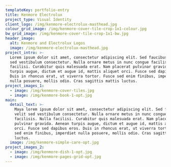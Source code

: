 ```yaml
---
templateKey: portfolio-entry
title: Kenmore Electrolux
project_type: Visual Identity
client_logo: /img/kenmore-electrolux-masthead.jpg
colour_grid_image: /img/kenmore-cover-tile-crop-1x1-colour.jpg
bw_grid_image: /img/kenmore-cover-tile-crop-1x1-bw.jpg
header_image:
  alt: Kenmore and Electrolux Logos
  image: /img/kenmore-electrolux-masthead.jpg
project_intro: >-
  Lorem ipsum dolor sit amet, consectetur adipiscing elit. Sed faucibus velit
  sed vestibulum consectetur. Nulla ornare metus in nunc congue facilisis. Nulla
  facilisi. Curabitur quis malesuada erat. Nam placerat pulvinar gravida. Aenean
  turpis augue, dictum et augue id, mattis aliquet orci. Fusce sed dapibus eros.
  Duis in rhoncus erat, ut viverra tortor. Fusce sed enim finibus, imperdiet
  nulla posuere, mollis odio. Cras sagittis mattis luctus.
project_images_1:
  - image: /img/kenmore-cover-tiles.jpg
  - image: /img/kenmore-book-1-opt.jpg
main:
  detail_text: >-
    Maya lorem ipsum dolor sit amet, consectetur adipiscing elit. Sed faucibus
    velit sed vestibulum consectetur. Nulla ornare metus in nunc congue
    facilisis. Nulla facilisi. Curabitur quis malesuada erat. Nam placerat
    pulvinar gravida. Aenean turpis augue, dictum et augue id, mattis aliquet
    orci. Fusce sed dapibus eros. Duis in rhoncus erat, ut viverra tortor. Fusce
    sed enim finibus, imperdiet nulla posuere, mollis odio. Cras sagittis mattis
    luctus.
  image: /img/kenmore-simple-care-opt.jpg
project_images_2:
  - image: /img/kenmore-dish-1-opt.jpg
  - image: /img/kenmore-pages-grid-opt.jpg
---
```


